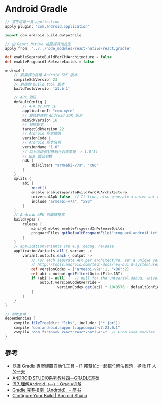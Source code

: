 # Android Gradle

```gradle
// 宣告這是一隻 application
apply plugin: "com.android.application"

import com.android.build.OutputFile

// 由 React Native 處獲得其他設定
apply from: "../../node_modules/react-native/react.gradle"

def enableSeparateBuildPerCPUArchitecture = false
def enableProguardInReleaseBuilds = false

android {
    // 要編譯的目標 Android SDK 版本
    compileSdkVersion 23
    // 對應的 build tool 版本
    buildToolsVersion "23.0.1"

    // APK 資訊
    defaultConfig {
        // APK 的 APP ID
        applicationId "com.myrn"
        // 最低對應的 Android SDK 版本
        minSdkVersion 16
        // 目標版本
        targetSdkVersion 22
        // Android 版本號碼
        versionCode 1
        // Android 版本名稱
        versionName "1.0"
        // 以上這兩個對應組合起來會是 -> 1.0(1)
        // NDK 香菇參數
        ndk {
            abiFilters "armeabi-v7a", "x86"
        }
    }
    splits {
        abi {
            reset()
            enable enableSeparateBuildPerCPUArchitecture
            universalApk false  // If true, also generate a universal APK
            include "armeabi-v7a", "x86"
        }
    }
    // Android APK 的編譯模式
    buildTypes {
        release {
            minifyEnabled enableProguardInReleaseBuilds
            proguardFiles getDefaultProguardFile("proguard-android.txt"), "proguard-rules.pro"
        }
    }
    // applicationVariants are e.g. debug, release
    applicationVariants.all { variant ->
        variant.outputs.each { output ->
            // For each separate APK per architecture, set a unique version code as described here:
            // http://tools.android.com/tech-docs/new-build-system/user-guide/apk-splits
            def versionCodes = ["armeabi-v7a":1, "x86":2]
            def abi = output.getFilter(OutputFile.ABI)
            if (abi != null) {  // null for the universal-debug, universal-release variants
                output.versionCodeOverride =
                        versionCodes.get(abi) * 1048576 + defaultConfig.versionCode
            }
        }
    }
}

// 相依套件
dependencies {
    compile fileTree(dir: "libs", include: ["*.jar"])
    compile "com.android.support:appcompat-v7:23.0.1"
    compile "com.facebook.react:react-native:+"  // From node_modules
}
```

## 參考
- [認識 Gradle 專案建置自動化工具 - iT 邦幫忙::一起幫忙解決難題，拯救 IT 人的一天](http://ithelp.ithome.com.tw/articles/10129873)
- [ANDROID STUDIO系列教程四--GRADLE基础](http://stormzhang.com/devtools/2014/12/18/android-studio-tutorial4/)
- [深入理解Android（一）：Gradle详解](http://www.infoq.com/cn/articles/android-in-depth-gradle)
- [Gradle 完整指南（Android） - 简书](http://www.jianshu.com/p/9df3c3b6067a)
- [Configure Your Build | Android Studio](https://developer.android.com/studio/build/index.html)